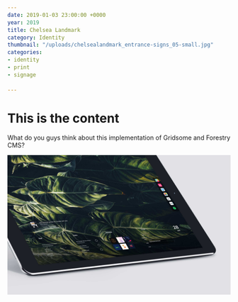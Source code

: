 ```yaml
---
date: 2019-01-03 23:00:00 +0000
year: 2019
title: Chelsea Landmark
category: Identity
thumbnail: "/uploads/chelsealandmark_entrance-signs_05-small.jpg"
categories:
- identity
- print
- signage

---
```

# This is the content

What do you guys think about this implementation of Gridsome and Forestry CMS?

![](/uploads/ipadpro-homescreen.jpg)